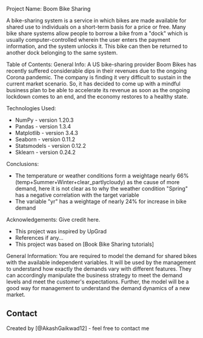Project Name: Boom Bike Sharing

A bike-sharing system is a service in which bikes are made available for shared use to individuals on a short-term basis for a price or free. Many bike share systems allow people to borrow a bike from a "dock" which is usually computer-controlled wherein the user enters the payment information, and the system unlocks it. This bike can then be returned to another dock belonging to the same system.

Table of Contents:
General Info:
A US bike-sharing provider Boom Bikes has recently suffered considerable dips in their revenues due to the ongoing Corona pandemic. The company is finding it very difficult to sustain in the current market scenario. So, it has decided to come up with a mindful business plan to be able to accelerate its revenue as soon as the ongoing lockdown comes to an end, and the economy restores to a healthy state.

Technologies Used:
- NumPy - version 1.20.3
- Pandas - version 1.3.4
- Matplotlib - version 3.4.3
- Seaborn - version 0.11.2
- Statsmodels - version 0.12.2
- Sklearn - version 0.24.2

Conclusions:
* The temperature or weather conditions form a weightage nearly 66% (temp+Summer+Winter+clear_partlycloudy) as the cause of more demand, here it is not clear as to why the weather condition "Spring" has a negative correlation with the target variable
* The variable "yr" has a weightage of nearly 24% for increase in bike demand

Acknowledgements:
Give credit here.
- This project was inspired by UpGrad
- References if any...
- This project was based on [Book Bike Sharing tutorials]

General Information:
 You are required to model the demand for shared bikes with the available independent variables. It will be used by the management to understand how exactly the demands vary with different features. They can accordingly manipulate the business strategy to meet the demand levels and meet the customer's expectations. Further, the model will be a good way for management to understand the demand dynamics of a new market.

## Contact
Created by [@AkashGaikwad12] - feel free to contact me

